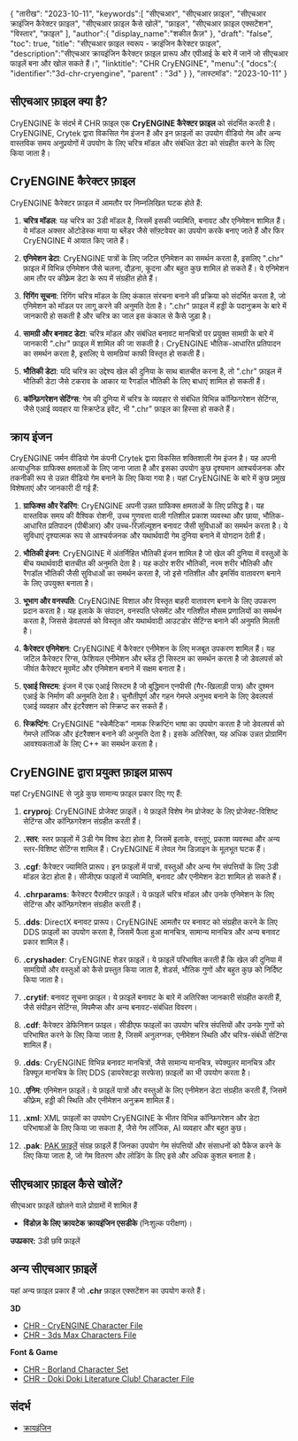 {
"तारीख": "2023-10-11",
   "keywords":[
"सीएचआर",
"सीएचआर फ़ाइल",
"सीएचआर क्राइंजिन कैरेक्टर फ़ाइल",
"सीएचआर फ़ाइल कैसे खोलें",
"फ़ाइल",
"सीएचआर फ़ाइल एक्सटेंशन",
"विस्तार",
"फ़ाइल"
],
   "author":{
"display_name":"शकील फ़ैज़"
},
"draft": "false",
"toc": true,
"title": "सीएचआर फ़ाइल स्वरूप - क्राइंजिन कैरेक्टर फ़ाइल",
   "description":"सीएचआर क्रायइंजिन कैरेक्टर फ़ाइल प्रारूप और एपीआई के बारे में जानें जो सीएचआर फाइलें बना और खोल सकते हैं।",
"linktitle": "CHR CryENGINE",
   "menu":{
      "docs":{
         "identifier":"3d-chr-cryengine",
"parent" : "3d"
}
},
"लास्टमॉड": "2023-10-11"
}

## सीएचआर फ़ाइल क्या है?

CryENGINE के संदर्भ में CHR फ़ाइल एक **CryENGINE कैरेक्टर फ़ाइल** को संदर्भित करती है। CryENGINE, Crytek द्वारा विकसित गेम इंजन है और इन फ़ाइलों का उपयोग वीडियो गेम और अन्य वास्तविक समय अनुप्रयोगों में उपयोग के लिए चरित्र मॉडल और संबंधित डेटा को संग्रहीत करने के लिए किया जाता है।

## CryENGINE कैरेक्टर फ़ाइल

CryENGINE कैरेक्टर फ़ाइल में आमतौर पर निम्नलिखित घटक होते हैं:

1. **चरित्र मॉडल**: यह चरित्र का 3डी मॉडल है, जिसमें इसकी ज्यामिति, बनावट और एनिमेशन शामिल हैं। ये मॉडल अक्सर ऑटोडेस्क माया या ब्लेंडर जैसे सॉफ़्टवेयर का उपयोग करके बनाए जाते हैं और फिर CryENGINE में आयात किए जाते हैं।
    




















2. **एनिमेशन डेटा**: CryENGINE पात्रों के लिए जटिल एनिमेशन का समर्थन करता है, इसलिए ".chr" फ़ाइल में विभिन्न एनिमेशन जैसे चलना, दौड़ना, कूदना और बहुत कुछ शामिल हो सकते हैं। ये एनिमेशन आम तौर पर कीफ़्रेम डेटा के रूप में संग्रहीत होते हैं।
    




















3. **रिगिंग सूचना**: रिगिंग चरित्र मॉडल के लिए कंकाल संरचना बनाने की प्रक्रिया को संदर्भित करता है, जो एनिमेशन को मॉडल पर लागू करने की अनुमति देता है। ".chr" फ़ाइल में हड्डी के पदानुक्रम के बारे में जानकारी हो सकती है और चरित्र का जाल इस कंकाल से कैसे जुड़ा है।
    




















4. **सामग्री और बनावट डेटा**: चरित्र मॉडल और संबंधित बनावट मानचित्रों पर प्रयुक्त सामग्री के बारे में जानकारी ".chr" फ़ाइल में शामिल की जा सकती है। CryENGINE भौतिक-आधारित प्रतिपादन का समर्थन करता है, इसलिए ये सामग्रियां काफी विस्तृत हो सकती हैं।
    




















5. **भौतिकी डेटा**: यदि चरित्र का उद्देश्य खेल की दुनिया के साथ बातचीत करना है, तो ".chr" फ़ाइल में भौतिकी डेटा जैसे टकराव के आकार या रैगडॉल भौतिकी के लिए बाधाएं शामिल हो सकती हैं।
    




















6. **कॉन्फ़िगरेशन सेटिंग्स**: गेम की दुनिया में चरित्र के व्यवहार से संबंधित विभिन्न कॉन्फ़िगरेशन सेटिंग्स, जैसे एआई व्यवहार या स्क्रिप्टेड इवेंट, भी ".chr" फ़ाइल का हिस्सा हो सकते हैं।

## क्राय इंजन

CryENGINE जर्मन वीडियो गेम कंपनी Crytek द्वारा विकसित शक्तिशाली गेम इंजन है। यह अपनी अत्याधुनिक ग्राफिक्स क्षमताओं के लिए जाना जाता है और इसका उपयोग कुछ दृश्यमान आश्चर्यजनक और तकनीकी रूप से उन्नत वीडियो गेम बनाने के लिए किया गया है। यहां CryENGINE के बारे में कुछ प्रमुख विशेषताएं और जानकारी दी गई हैं:

1. **ग्राफिक्स और रेंडरिंग**: CryENGINE अपनी उन्नत ग्राफिक्स क्षमताओं के लिए प्रसिद्ध है। यह वास्तविक समय की वैश्विक रोशनी, उच्च गुणवत्ता वाली गतिशील प्रकाश व्यवस्था और छाया, भौतिक-आधारित प्रतिपादन (पीबीआर) और उच्च-रिज़ॉल्यूशन बनावट जैसी सुविधाओं का समर्थन करता है। ये सुविधाएं दृश्यात्मक रूप से आश्चर्यजनक और यथार्थवादी गेम दुनिया बनाने में योगदान देती हैं।
    




















2. **भौतिकी इंजन**: CryENGINE में अंतर्निहित भौतिकी इंजन शामिल है जो खेल की दुनिया में वस्तुओं के बीच यथार्थवादी बातचीत की अनुमति देता है। यह कठोर शरीर भौतिकी, नरम शरीर भौतिकी और रैगडॉल भौतिकी जैसी सुविधाओं का समर्थन करता है, जो इसे गतिशील और इमर्सिव वातावरण बनाने के लिए उपयुक्त बनाता है।
    




















3. **भूभाग और वनस्पति**: CryENGINE विशाल और विस्तृत बाहरी वातावरण बनाने के लिए उपकरण प्रदान करता है। यह इलाके के संपादन, वनस्पति प्लेसमेंट और गतिशील मौसम प्रणालियों का समर्थन करता है, जिससे डेवलपर्स को विस्तृत और यथार्थवादी आउटडोर सेटिंग्स बनाने की अनुमति मिलती है।
    




















4. **कैरेक्टर एनिमेशन**: CryENGINE में कैरेक्टर एनीमेशन के लिए मजबूत उपकरण शामिल हैं। यह जटिल कैरेक्टर रिग्स, फेशियल एनीमेशन और ब्लेंड ट्री सिस्टम का समर्थन करता है जो डेवलपर्स को जीवंत कैरेक्टर मूवमेंट और एनिमेशन बनाने में सक्षम बनाता है।
    




















5. **एआई सिस्टम**: इंजन में एक एआई सिस्टम है जो बुद्धिमान एनपीसी (गैर-खिलाड़ी पात्र) और दुश्मन एआई के निर्माण की अनुमति देता है। चुनौतीपूर्ण और गहन गेमप्ले अनुभव बनाने के लिए डेवलपर्स एआई व्यवहार और इंटरैक्शन को स्क्रिप्ट कर सकते हैं।
       





















6. **स्क्रिप्टिंग**: CryENGINE "स्केमैटिक" नामक स्क्रिप्टिंग भाषा का उपयोग करता है जो डेवलपर्स को गेमप्ले लॉजिक और इंटरैक्शन बनाने की अनुमति देता है। इसके अतिरिक्त, यह अधिक उन्नत प्रोग्रामिंग आवश्यकताओं के लिए C++ का समर्थन करता है।

## CryENGINE द्वारा प्रयुक्त फ़ाइल प्रारूप

यहां CryENGINE से जुड़े कुछ सामान्य फ़ाइल प्रकार दिए गए हैं:

1. **cryproj**: CryENGINE प्रोजेक्ट फ़ाइलें। ये फ़ाइलें विशेष गेम प्रोजेक्ट के लिए प्रोजेक्ट-विशिष्ट सेटिंग्स और कॉन्फ़िगरेशन संग्रहीत करती हैं।
    




















2. **.स्तर**: स्तर फ़ाइलों में 3डी गेम विश्व डेटा होता है, जिसमें इलाके, वस्तुएं, प्रकाश व्यवस्था और अन्य स्तर-विशिष्ट सेटिंग्स शामिल हैं। CryENGINE में लेवल गेम डिज़ाइन के मूलभूत घटक हैं।
    




















3. **.cgf**: कैरेक्टर ज्यामिति प्रारूप। इन फ़ाइलों में पात्रों, वस्तुओं और अन्य गेम संपत्तियों के लिए 3डी मॉडल डेटा होता है। सीजीएफ फाइलों में ज्यामिति, बनावट और एनीमेशन डेटा शामिल हो सकते हैं।
    




















4. **.chrparams**: कैरेक्टर पैरामीटर फ़ाइलें। ये फ़ाइलें चरित्र मॉडल और उनके एनिमेशन के लिए सेटिंग्स और कॉन्फ़िगरेशन संग्रहीत करती हैं।
    




















5. **.dds**: DirectX बनावट प्रारूप। CryENGINE आमतौर पर बनावट को संग्रहीत करने के लिए DDS फ़ाइलों का उपयोग करता है, जिसमें फैला हुआ मानचित्र, सामान्य मानचित्र और अन्य बनावट प्रकार शामिल हैं।
    




















6. **.cryshader**: CryENGINE शेडर फ़ाइलें। ये फ़ाइलें परिभाषित करती हैं कि खेल की दुनिया में सामग्रियों और वस्तुओं को कैसे प्रस्तुत किया जाता है, शेडर्स, भौतिक गुणों और बहुत कुछ को निर्दिष्ट किया जाता है।
    




















7. **.crytif**: बनावट सूचना फ़ाइल। ये फ़ाइलें बनावट के बारे में अतिरिक्त जानकारी संग्रहीत करती हैं, जैसे संपीड़न सेटिंग्स, मिपमैप्स और अन्य बनावट-संबंधित विवरण।
    




















8. **.cdf**: कैरेक्टर डेफिनिशन फ़ाइल। सीडीएफ फाइलों का उपयोग चरित्र संपत्तियों और उनके गुणों को परिभाषित करने के लिए किया जाता है, जिसमें अनुलग्नक, एनीमेशन स्थिति और चरित्र-संबंधी सेटिंग्स शामिल हैं।
    




















9. **.dds**: CryENGINE विभिन्न बनावट मानचित्रों, जैसे सामान्य मानचित्र, स्पेक्युलर मानचित्र और डिफ्यूज़ मानचित्र के लिए DDS (डायरेक्टड्रा सरफेस) फ़ाइलों का भी उपयोग करता है।
    




















10. **.एनिम**: एनिमेशन फ़ाइलें। ये फ़ाइलें पात्रों और वस्तुओं के लिए एनीमेशन डेटा संग्रहीत करती हैं, जिसमें कीफ़्रेम, हड्डी की स्थिति और एनीमेशन अनुक्रम शामिल हैं।
    




















11. **.xml**: XML फ़ाइलों का उपयोग CryENGINE के भीतर विभिन्न कॉन्फ़िगरेशन और डेटा परिभाषाओं के लिए किया जा सकता है, जैसे गेम लॉजिक, AI व्यवहार और बहुत कुछ।
    




















12. **.pak**: [PAK फ़ाइलें](/hi/game/pak/) संग्रह फ़ाइलें हैं जिनका उपयोग गेम संपत्तियों और संसाधनों को पैकेज करने के लिए किया जाता है, जो गेम वितरण और लोडिंग के लिए इसे और अधिक कुशल बनाता है।

## सीएचआर फ़ाइल कैसे खोलें?

सीएचआर फ़ाइलें खोलने वाले प्रोग्रामों में शामिल हैं

- **विंडोज़ के लिए क्रायटेक क्रायइंजिन एसडीके** (निःशुल्क परीक्षण)।

**उपप्रकार:** 3डी छवि फ़ाइलें

## अन्य सीएचआर फ़ाइलें

यहां अन्य फ़ाइल प्रकार हैं जो **.chr** फ़ाइल एक्सटेंशन का उपयोग करते हैं।

**3D**
- [CHR - CryENGINE Character File](/3d/chr-cryengine/)
- [CHR - 3ds Max Characters File](/3d/chr-3ds/)

**Font & Game**
- [CHR - Borland Character Set](/font/chr/)
- [CHR - Doki Doki Literature Club! Character File](/game/chr-doki/)

## संदर्भ
- [क्रायइंजिन](https://en.wikipedia.org/wiki/CryEngine)


